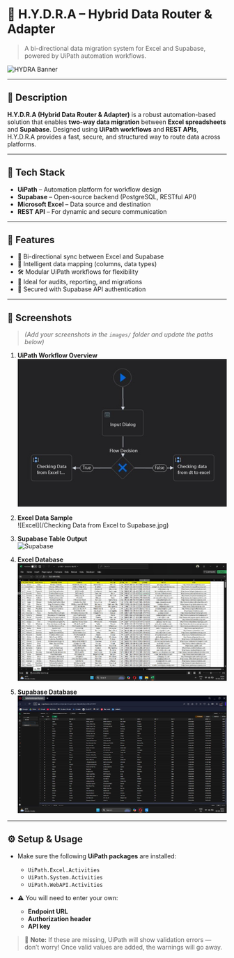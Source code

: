 # 🐉 H.Y.D.R.A – Hybrid Data Router & Adapter

> A bi-directional data migration system for Excel and Supabase, powered by UiPath automation workflows.

![HYDRA Banner](images/banner.png) <!-- Image 1: A banner or logo -->

---

## 📌 Description

**H.Y.D.R.A (Hybrid Data Router & Adapter)** is a robust automation-based solution that enables **two-way data migration** between **Excel spreadsheets** and **Supabase**. Designed using **UiPath workflows** and **REST APIs**, H.Y.D.R.A provides a fast, secure, and structured way to route data across platforms.

---

## 🧰 Tech Stack

- **UiPath** – Automation platform for workflow design  
- **Supabase** – Open-source backend (PostgreSQL, RESTful API)  
- **Microsoft Excel** – Data source and destination  
- **REST API** – For dynamic and secure communication

---

## 🚀 Features

- 🔁 Bi-directional sync between Excel and Supabase  
- 🧠 Intelligent data mapping (columns, data types)  
- 🛠️ Modular UiPath workflows for flexibility  
- 🧾 Ideal for audits, reporting, and migrations  
- 🔐 Secured with Supabase API authentication

---

## 📸 Screenshots

> *(Add your screenshots in the `images/` folder and update the paths below)*

1. **UiPath Workflow Overview**  
   ![Workflow](/Flowchart.jpg)

2. **Excel Data Sample**  
   ![Excel](/Checking Data from Excel to Supabase.jpg)

3. **Supabase Table Output**  
   ![Supabase](images/supabase-table.png)

4. **Excel Database**  
   ![Log](/Excel.jpeg)

5. **Supabase Database**  
   ![API](/Supabase.jpeg)

---

## ⚙️ Setup & Usage

- Make sure the following **UiPath packages** are installed:
  - `UiPath.Excel.Activities`  
  - `UiPath.System.Activities`  
  - `UiPath.WebAPI.Activities`

- ⚠️ You will need to enter your own:
  - **Endpoint URL**
  - **Authorization header**
  - **API key**

> 🔧 **Note:** If these are missing, UiPath will show validation errors — don’t worry! Once valid values are added, the warnings will go away.


